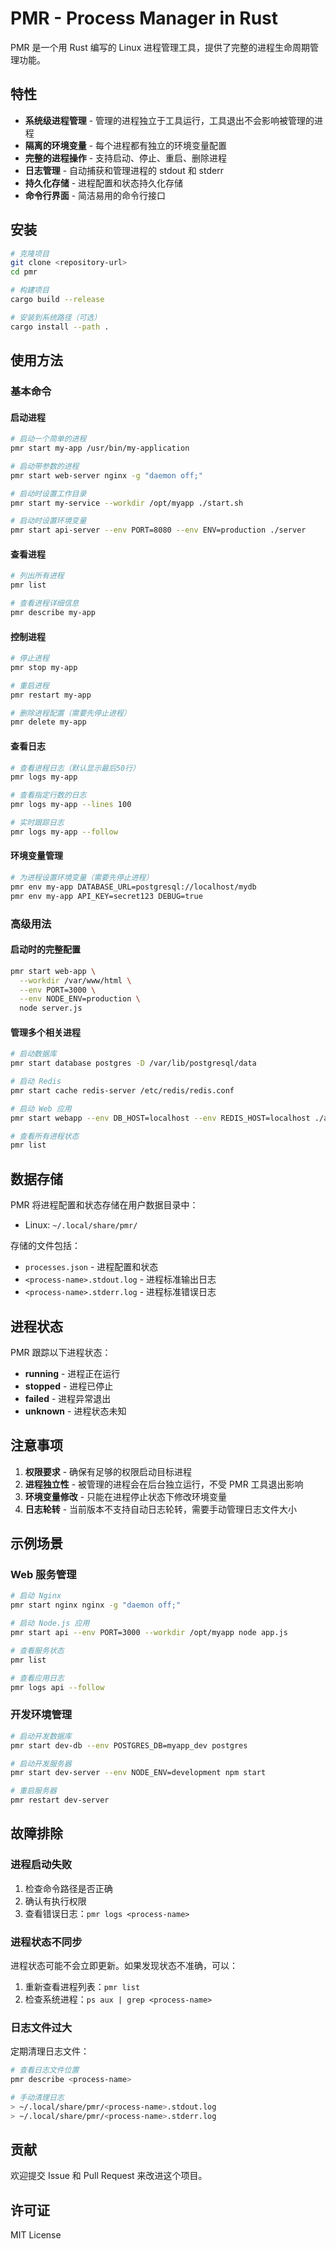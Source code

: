 # PMR - Process Manager in Rust

PMR 是一个用 Rust 编写的 Linux 进程管理工具，提供了完整的进程生命周期管理功能。

## 特性

- **系统级进程管理** - 管理的进程独立于工具运行，工具退出不会影响被管理的进程
- **隔离的环境变量** - 每个进程都有独立的环境变量配置
- **完整的进程操作** - 支持启动、停止、重启、删除进程
- **日志管理** - 自动捕获和管理进程的 stdout 和 stderr
- **持久化存储** - 进程配置和状态持久化存储
- **命令行界面** - 简洁易用的命令行接口

## 安装

```bash
# 克隆项目
git clone <repository-url>
cd pmr

# 构建项目
cargo build --release

# 安装到系统路径（可选）
cargo install --path .
```

## 使用方法

### 基本命令

#### 启动进程
```bash
# 启动一个简单的进程
pmr start my-app /usr/bin/my-application

# 启动带参数的进程
pmr start web-server nginx -g "daemon off;"

# 启动时设置工作目录
pmr start my-service --workdir /opt/myapp ./start.sh

# 启动时设置环境变量
pmr start api-server --env PORT=8080 --env ENV=production ./server
```

#### 查看进程
```bash
# 列出所有进程
pmr list

# 查看进程详细信息
pmr describe my-app
```

#### 控制进程
```bash
# 停止进程
pmr stop my-app

# 重启进程
pmr restart my-app

# 删除进程配置（需要先停止进程）
pmr delete my-app
```

#### 查看日志
```bash
# 查看进程日志（默认显示最后50行）
pmr logs my-app

# 查看指定行数的日志
pmr logs my-app --lines 100

# 实时跟踪日志
pmr logs my-app --follow
```

#### 环境变量管理
```bash
# 为进程设置环境变量（需要先停止进程）
pmr env my-app DATABASE_URL=postgresql://localhost/mydb
pmr env my-app API_KEY=secret123 DEBUG=true
```

### 高级用法

#### 启动时的完整配置
```bash
pmr start web-app \
  --workdir /var/www/html \
  --env PORT=3000 \
  --env NODE_ENV=production \
  node server.js
```

#### 管理多个相关进程
```bash
# 启动数据库
pmr start database postgres -D /var/lib/postgresql/data

# 启动 Redis
pmr start cache redis-server /etc/redis/redis.conf

# 启动 Web 应用
pmr start webapp --env DB_HOST=localhost --env REDIS_HOST=localhost ./app

# 查看所有进程状态
pmr list
```

## 数据存储

PMR 将进程配置和状态存储在用户数据目录中：
- Linux: `~/.local/share/pmr/`

存储的文件包括：
- `processes.json` - 进程配置和状态
- `<process-name>.stdout.log` - 进程标准输出日志
- `<process-name>.stderr.log` - 进程标准错误日志

## 进程状态

PMR 跟踪以下进程状态：
- **running** - 进程正在运行
- **stopped** - 进程已停止
- **failed** - 进程异常退出
- **unknown** - 进程状态未知

## 注意事项

1. **权限要求** - 确保有足够的权限启动目标进程
2. **进程独立性** - 被管理的进程会在后台独立运行，不受 PMR 工具退出影响
3. **环境变量修改** - 只能在进程停止状态下修改环境变量
4. **日志轮转** - 当前版本不支持自动日志轮转，需要手动管理日志文件大小

## 示例场景

### Web 服务管理
```bash
# 启动 Nginx
pmr start nginx nginx -g "daemon off;"

# 启动 Node.js 应用
pmr start api --env PORT=3000 --workdir /opt/myapp node app.js

# 查看服务状态
pmr list

# 查看应用日志
pmr logs api --follow
```

### 开发环境管理
```bash
# 启动开发数据库
pmr start dev-db --env POSTGRES_DB=myapp_dev postgres

# 启动开发服务器
pmr start dev-server --env NODE_ENV=development npm start

# 重启服务器
pmr restart dev-server
```

## 故障排除

### 进程启动失败
1. 检查命令路径是否正确
2. 确认有执行权限
3. 查看错误日志：`pmr logs <process-name>`

### 进程状态不同步
进程状态可能不会立即更新。如果发现状态不准确，可以：
1. 重新查看进程列表：`pmr list`
2. 检查系统进程：`ps aux | grep <process-name>`

### 日志文件过大
定期清理日志文件：
```bash
# 查看日志文件位置
pmr describe <process-name>

# 手动清理日志
> ~/.local/share/pmr/<process-name>.stdout.log
> ~/.local/share/pmr/<process-name>.stderr.log
```

## 贡献

欢迎提交 Issue 和 Pull Request 来改进这个项目。

## 许可证

MIT License
